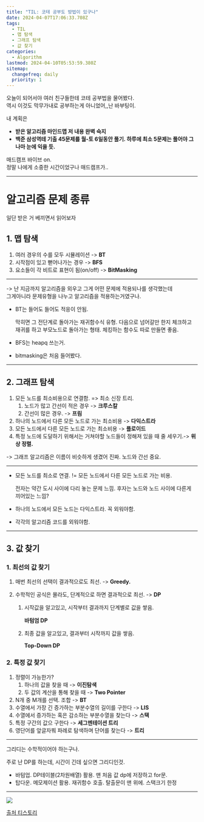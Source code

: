 ```yaml
---
title: "TIL: 코테 공부도 방법이 있구나"
date: 2024-04-07T17:06:33.708Z
tags:
  - TIL
  - 맵 탐색
  - 그래프 탐색
  - 값 찾기
categories:
  - Algorithm
lastmod: 2024-04-10T05:53:59.380Z
sitemap:
  changefreq: daily
  priority: 1
---
```


오늘이 되어서야 여러 친구들한테 코테 공부법을 물어봤다.
<br>역시 이것도 막무가내로 공부하는게 아니었어,,난 바부팅이.

내 계획은

- **받은 알고리즘 마인드맵 저 내용 완벽 숙지**
- **백준 삼성역테 기출 45문제를 월-토 6일동안 풀기. 하루에 최소 5문제는 풀어야 그나마 눈에 익을 듯.**

매드캠프 바이브 on.
<br>정말 나에게 소중한 시간이었구나 매드캠프가..

---

# 알고리즘 문제 종류

일단 받은 거 베끼면서 읽어보자

## 1. 맵 탐색

1.  여러 경우의 수를 모두 시뮬레이션 -> **BT**
2.  시작점이 있고 뻗어나가는 경우 -> **BFS**
3.  요소들이 각 비트로 표현이 됨(on/off) -> **BitMasking**

---

-> 난 지금까지 알고리즘을 외우고 그게 어떤 문제에 적용되나를 생각했는데<br>
그게아니라 문제유형을 나누고 알고리즘을 적용하는거였구나.

- BT는 들어도 들어도 적응이 안됨.

  막히면 그 전단계로 돌아가는 재귀함수식 유형.
  다음으로 넘어갈만 한지 체크하고 재귀를 하고 부모노드로 돌아가는 형태. 체킹하는
  함수도 따로 만들면 좋음.

- BFS는 heapq 쓰는거.
- bitmasking은 처음 들어봤다.

---

## 2. 그래프 탐색

1. 모든 노드를 최소비용으로 연결함. => 최소 신장 트리.
   1. 노드가 많고 간선이 적은 경우 -> **크루스칼**
   2. 간선이 많은 경우. -> **프림**
2. 하나의 노드에서 다른 모든 노드로 가는 최소비용 -> **다익스트라**
3. 모든 노드에서 다른 모든 노드로 가는 최소비용 -> **플로이드**
4. 특정 노드에 도달하기 위해서는 거쳐야할 노드들이 정해져 있을 때 줄 세우기.-> **위상 정렬.**

-> 그래프 알고리즘은 이름이 비슷하게 생겼어 진짜. 노드와 간선 중요.

---

- 모든 노드를 최소로 연결. != 모든 노드에서 다른 모든 노드로 가는 비용.

  전자는 약간 도시 사이에 다리 놓는 문제 느낌. 후자는 노드와 노드 사이에 다른게 끼어있는 느낌?

- 하나의 노드에서 모든 노드는 다익스트라. 꼭 외워야함.
- 각각의 알고리즘 코드를 외워야함.

---

## 3. 값 찾기

### 1. 최선의 값 찾기

1. 매번 최선의 선택이 결과적으로도 최선. -> **Greedy.**
2. 수학적인 공식은 몰라도, 단계적으로 하면 결과적으로 최선. -> **DP**

   1. 시작값을 알고있고, 시작부터 결과까지 단계별로 값을 쌓음.

      **바텀엄 DP**

   2. 최종 값을 알고있고, 결과부터 시작까지 값을 쌓음.

      **Top-Down DP**

### 2. 특정 값 찾기

1. 정렬이 가능한가?
   1. 하나의 값을 찾을 때 -> **이진탐색**
   2. 두 값의 계산을 통해 찾을 때 -> **Two Pointer**
2. N개 중 M개를 선택. 조합 -> **BT**
3. 수열에서 가장 긴 증가하는 부분수열의 길이를 구한다 -> **LIS**
4. 수열에서 증가하는 혹은 감소하는 부분수열을 찾는다 -> **스택**
5. 특정 구간의 값으 구한다 -> **세그멘테이션 트리**
6. 영단어를 앞글자붜 파례로 탐색하며 단어를 찾는다 -> **트리**

---

그리디는 수학적이어야 하는구나.

주로 난 DP를 하는데, 시간이 긴데 싶으면 그리디인것.

- 바텀업. DP테이블(2차원배열) 활용. 맨 처음 값 dp에 저장하고 for문.
- 탑다운. 메모제이션 활용. 재귀함수 호출. 탈출문이 맨 위에.
  스택크기 한정

---

![](https://img1.daumcdn.net/thumb/R1280x0/?scode=mtistory2&fname=https%3A%2F%2Fblog.kakaocdn.net%2Fdn%2FMRqyW%2FbtsFaDLqLDG%2FEWRBxFX2lXCg7slVbazblK%2Fimg.png)

[출처 티스토리](https://vina98.tistory.com/m/8)
